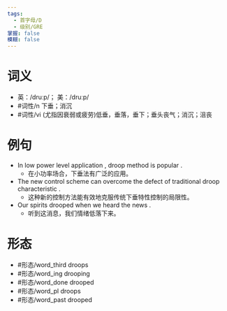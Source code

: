 ```yaml
---
tags:
  - 首字母/D
  - 级别/GRE
掌握: false
模糊: false
---
```

# 词义
- 英：/druːp/； 美：/druːp/
- #词性/n  下垂；消沉
- #词性/vi  (尤指因衰弱或疲劳)低垂，垂落，垂下；垂头丧气；消沉；沮丧
# 例句
- In low power level application , droop method is popular .
	- 在小功率场合，下垂法有广泛的应用。
- The new control scheme can overcome the defect of traditional droop characteristic .
	- 这种新的控制方法能有效地克服传统下垂特性控制的局限性。
- Our spirits drooped when we heard the news .
	- 听到这消息，我们情绪低落下来。
# 形态
- #形态/word_third droops
- #形态/word_ing drooping
- #形态/word_done drooped
- #形态/word_pl droops
- #形态/word_past drooped
